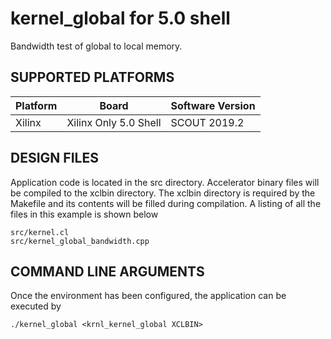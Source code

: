 kernel_global for 5.0 shell
======================

Bandwidth test of global to local memory.

## SUPPORTED PLATFORMS
Platform | Board             | Software Version
---------|-------------------|-----------------
Xilinx|Xilinx Only 5.0 Shell|SCOUT 2019.2


##  DESIGN FILES
Application code is located in the src directory. Accelerator binary files will be compiled to the xclbin directory. The xclbin directory is required by the Makefile and its contents will be filled during compilation. A listing of all the files in this example is shown below

```
src/kernel.cl
src/kernel_global_bandwidth.cpp
```

##  COMMAND LINE ARGUMENTS
Once the environment has been configured, the application can be executed by
```
./kernel_global <krnl_kernel_global XCLBIN>
```

